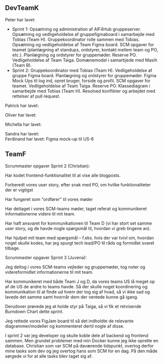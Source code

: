 ## DevTeamK
Peter har lavet:
- Sprint 1: Opsætning og administration af AlF4Hub gruppeserver. Opsætning og vedligeholdelse af gruppefigmaboard i samarbejde med Tobias (Team H). Gruppekoordinator rolle sammen med Tobias. Opsætning og vedligeholdelse af Team Figma board. SCM opgaver for teamet (planlægning af standups, ordstyrer, kontakt mellem team og PO, etc.). Planlægning og ordstyrer for gruppemøder. Reserve PO. Vedligeholdelse af Team Taiga. Domænemodel i samarbjede med Masih (Team B).
- Sprint 2: Gruppekoordinator med Tobias (Team H). Vedligeholdelse af gruppe Figma board. Planlægning og ordstyrer for gruppemøder. Figma Mock Ups til log ind, opret bruger, forside og profil. SCM opgaver for teamet. Vedligeholdelse af Team Taiga. Reserve PO. Klassediagram i samarbejde med Tobias (Team H). Resolved konflikter og arbejdet med rettelser af pull request.
  
Patrick har lavet:

Oliver har lavet:

Michella har lavet:

Sandra har lavet:  
Ferdinand har lavet: Figma mock-up  til US-6

## TeamF
Scrummaster opgaver Sprint 2 (Christian):

Har kodet frontend-funktionalitet til at vise alle blogposts.

Forberedt vores user story, efter snak med PO, om hvilke funktionaliteter der er vigtigst

Har fungeret som "ordfører" til vores møder

Har deltaget i vores SCM-teams møder, taget referat og kommunikeret informationerne videre til mit team.

Har haft ansvaret for kommunikationen til Team D (vi har stort set samme user story, og de havde nogle spørgsmål til, hvordan vi greb tingene an).

Har hjulpet mit team med spørgsmål – f.eks. hvis der var tvivl om, hvordan noget skulle kodes, har jeg spurgt tech lead/PO til råds og formidlet svaret tilbage.


Scrummaster opgaver Sprint 3 (Juvena):

Jeg deltog i vores SCM-teams vejleder og gruppemøder, tog noter og videreformidlet informationerne til mit team. 

Har kommunikeret med både Team J og D, da vores teams US lå meget op af de US de andre to teams havde. Så der skulle noget koordinering og kommunikation til at finde ud hvem der tog sig af hvad, så vi ikke sad og lavede det samme samt hvornår dem der ventede kunne gå igang. 

Derudover prøvede jeg at holde styr på Taiga, så vi fik et retvisende Burndown Chart dette sprint. 

Jeg rettede vores FigJam board til så det indholdte de relevante diagrammer/modeller og kommenteret dertil nogle af disse. 

I sprint 2 var jeg developer og skulle koble dele af backend og frontend sammen. Men grundet problemer med min Docker kunne jeg ikke oprette en database. 
Christian som var SCM på daværende tidspunkt, overtog derfor mine tasks som dev og jeg overtog hans som SCM for en dag. På den måde sørgede vi for at alle tasks blev taget sig af. 

